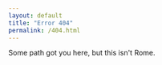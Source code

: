 ```yaml
---
layout: default
title: "Error 404"
permalink: /404.html
---
```


Some path got you here, but this isn't Rome.